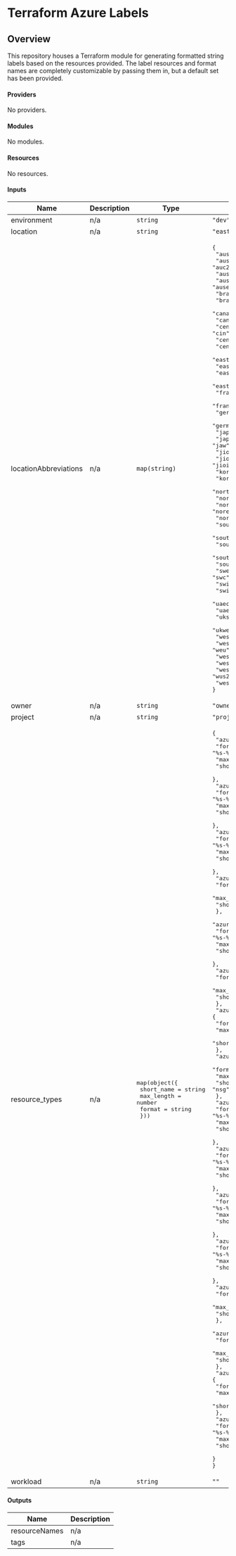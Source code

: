 # Terraform Azure Labels

## Overview

This repository houses a Terraform module for generating formatted string labels based on the resources provided. The label resources and format names are completely customizable by passing them in, but a default set has been provided.

#### Providers

No providers.

#### Modules

No modules.

#### Resources

No resources.

#### Inputs

| Name | Description | Type | Default | Required |
|------|-------------|------|---------|:--------:|
| environment | n/a | `string` | `"dev"` | no |
| location | n/a | `string` | `"eastus"` | no |
| locationAbbreviations | n/a | `map(string)` | <pre>{<br>  "australiacentral": "auc",<br>  "australiacentral2": "auc2",<br>  "australiaeast": "aue",<br>  "australiasoutheast": "ause",<br>  "brazilsouth": "brs",<br>  "brazilsoutheast": "brse",<br>  "canadacentral": "canc",<br>  "canadaeast": "cane",<br>  "centralindia": "cin",<br>  "centralus": "cus",<br>  "centraluseuap": "cuseuap",<br>  "eastasia": "ea",<br>  "eastus": "eus",<br>  "eastus2": "eus2",<br>  "eastus2euap": "eus2euap",<br>  "francecentral": "frc",<br>  "francesouth": "frs",<br>  "germanynorth": "gern",<br>  "germanywestcentral": "gerwc",<br>  "japaneast": "jae",<br>  "japanwest": "jaw",<br>  "jioindiacentral": "jioinc",<br>  "jioindiawest": "jioinw",<br>  "koreacentral": "koc",<br>  "koreasouth": "kors",<br>  "northcentralus": "ncus",<br>  "northeurope": "neu",<br>  "norwayeast": "nore",<br>  "norwaywest": "norw",<br>  "southafricanorth": "san",<br>  "southafricawest": "saw",<br>  "southcentralus": "scus",<br>  "southeastasia": "sea",<br>  "southindia": "sin",<br>  "swedencentral": "swc",<br>  "switzerlandnorth": "swn",<br>  "switzerlandwest": "sww",<br>  "uaecentral": "uaec",<br>  "uaenorth": "uaen",<br>  "uksouth": "uks",<br>  "ukwest": "ukw",<br>  "westcentralus": "wcus",<br>  "westeurope": "weu",<br>  "westindia": "win",<br>  "westus": "wus",<br>  "westus2": "wus2",<br>  "westus3": "wus3"<br>}</pre> | no |
| owner | n/a | `string` | `"owner"` | no |
| project | n/a | `string` | `"project"` | no |
| resource\_types | n/a | <pre>map(object({<br>    short_name = string<br>    max_length = number<br>    format     = string<br>  }))</pre> | <pre>{<br>  "azurerm_container_app": {<br>    "format": "%s-%s-%s-%s-%s-%s",<br>    "max_length": 63,<br>    "short_name": "ca"<br>  },<br>  "azurerm_container_apps_environment": {<br>    "format": "%s-%s-%s-%s-%s-%s",<br>    "max_length": 63,<br>    "short_name": "cae"<br>  },<br>  "azurerm_container_registry": {<br>    "format": "%s-%s-%s-%s-%s-%s",<br>    "max_length": 50,<br>    "short_name": "acr"<br>  },<br>  "azurerm_function_app": {<br>    "format": "%s-%s-%s-%s-%s-%s",<br>    "max_length": 80,<br>    "short_name": "fa"<br>  },<br>  "azurerm_log_analytics_workspace": {<br>    "format": "%s-%s-%s-%s-%s-%s",<br>    "max_length": 63,<br>    "short_name": "law"<br>  },<br>  "azurerm_logic_app": {<br>    "format": "%s-%s-%s-%s-%s-%s",<br>    "max_length": 80,<br>    "short_name": "la"<br>  },<br>  "azurerm_monitor": {<br>    "format": "%s-%s-%s-%s-%s-%s",<br>    "max_length": 80,<br>    "short_name": "mon"<br>  },<br>  "azurerm_network_security_group": {<br>    "format": "%s-%s-%s-%s-%s-%s",<br>    "max_length": 80,<br>    "short_name": "nsg"<br>  },<br>  "azurerm_postgresql_server": {<br>    "format": "%s-%s-%s-%s-%s-%s",<br>    "max_length": 63,<br>    "short_name": "psql"<br>  },<br>  "azurerm_private_dns_zone": {<br>    "format": "%s-%s-%s-%s-%s-%s",<br>    "max_length": 80,<br>    "short_name": "pdz"<br>  },<br>  "azurerm_private_endpoint": {<br>    "format": "%s-%s-%s-%s-%s-%s",<br>    "max_length": 80,<br>    "short_name": "pe"<br>  },<br>  "azurerm_resource_group": {<br>    "format": "%s-%s-%s-%s-%s-%s",<br>    "max_length": 90,<br>    "short_name": "rg"<br>  },<br>  "azurerm_storage_account": {<br>    "format": "%s%s%s%s%s%s",<br>    "max_length": 24,<br>    "short_name": "st"<br>  },<br>  "azurerm_storage_container": {<br>    "format": "%s-%s-%s-%s-%s-%s",<br>    "max_length": 63,<br>    "short_name": "sc"<br>  },<br>  "azurerm_subnet": {<br>    "format": "%s-%s-%s-%s-%s-%s",<br>    "max_length": 80,<br>    "short_name": "sn"<br>  },<br>  "azurerm_virtual_network": {<br>    "format": "%s-%s-%s-%s-%s-%s",<br>    "max_length": 80,<br>    "short_name": "vnet"<br>  }<br>}</pre> | no |
| workload | n/a | `string` | `""` | no |

#### Outputs

| Name | Description |
|------|-------------|
| resourceNames | n/a |
| tags | n/a |
